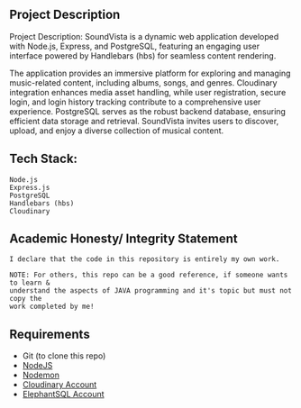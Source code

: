 ## Project Description
Project Description:
SoundVista is a dynamic web application developed with Node.js, Express, and PostgreSQL, featuring an engaging user interface powered by Handlebars (hbs) for seamless content rendering.

The application provides an immersive platform for exploring and managing music-related content, including albums, songs, and genres. Cloudinary integration enhances media asset handling, while user registration, secure login, and login history tracking contribute to a comprehensive user experience. PostgreSQL serves as the robust backend database, ensuring efficient data storage and retrieval. SoundVista invites users to discover, upload, and enjoy a diverse collection of musical content.

## Tech Stack:
```
Node.js
Express.js
PostgreSQL
Handlebars (hbs)
Cloudinary
```

## Academic Honesty/ Integrity Statement
```
I declare that the code in this repository is entirely my own work.

NOTE: For others, this repo can be a good reference, if someone wants to learn &
understand the aspects of JAVA programming and it's topic but must not copy the
work completed by me!
```

## Requirements
- Git (to clone this repo)
- [NodeJS](https://nodejs.org/en/)
- [Nodemon](https://nodemon.io/)
- [Cloudinary Account](https://cloudinary.com/)
- [ElephantSQL Account](https://www.elephantsql.com/)
